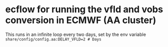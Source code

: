 # ecflow for running the vfld and vobs conversion in ECMWF (AA cluster)

This runs in an infinite loop every two days, set by the env variable
` share/config/config.aa:DELAY_VFLD=2 # Days`

